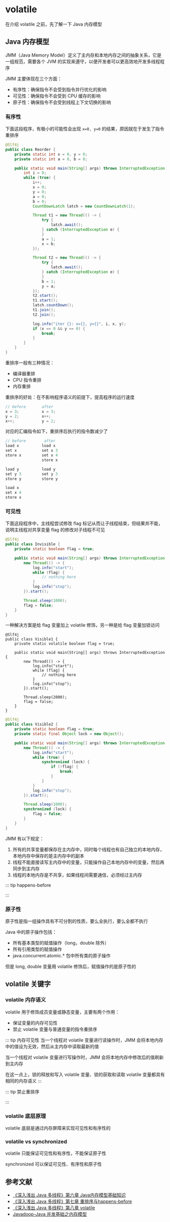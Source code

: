 # volatile
在介绍 volatile 之前，先了解一下 Java 内存模型

## Java 内存模型
JMM（Java Memory Model）定义了主内存和本地内存之间的抽象关系，它是一组规范，需要各个 JVM 的实现来遵守，以便开发者可以更高效地开发多线程程序

JMM 主要体现在三个方面：
- 有序性：确保指令不会受到指令并行优化的影响
- 可见性：确保指令不会受到 CPU 缓存的影响
- 原子性：确保指令不会受到线程上下文切换的影响

### 有序性
下面这段程序，有极小的可能性会出现 `x=0, y=0` 的结果，原因就在于发生了指令重排序
```java
@Slf4j
public class Reorder {
    private static int x = 0, y = 0;
    private static int a = 0, b = 0;

    public static void main(String[] args) throws InterruptedException {
        int i = 0;
        while (true) {
            i++;
            x = 0;
            y = 0;
            a = 0;
            b = 0;
            CountDownLatch latch = new CountDownLatch(1);

            Thread t1 = new Thread(() -> {
                try {
                    latch.await();
                } catch (InterruptedException e) {
                }
                a = 1;
                x = b;
            });

            Thread t2 = new Thread(() -> {
                try {
                    latch.await();
                } catch (InterruptedException e) {
                }
                b = 1;
                y = a;
            });
            t2.start();
            t1.start();
            latch.countDown();
            t1.join();
            t2.join();

            log.info("iter {}: x={}, y={}", i, x, y);
            if (x == 0 && y == 0) {
                break;
            }
        }
    }
}
```

重排序一般有三种情况：
- 编译器重排
- CPU 指令重排
- 内存重排

重排序的好处：在不影响程序语义的前提下，提高程序的运行速度
```java
// before       after
x = 3;          x = 3;
y = 2;          x++;
x++;            y = 2;
```
对应的汇编指令如下，重排序后执行的指令数减少了
```java
// before        after
load x          load x
set x           set x 3
store x         set x 4
                store x

load y          load y
set y 3         set y 3
store y         store y

load x
set x 4
store x
```

### 可见性
下面这段程序中，主线程尝试修改 flag 标记从而让子线程结束，但结果并不能，说明主线程对共享变量 flag 的修改对子线程不可见
```java
@Slf4j
public class Invisible {
    private static boolean flag = true;

    public static void main(String[] args) throws InterruptedException {
        new Thread(() -> {
            log.info("start");
            while (flag) {
                // nothing here
            }
            log.info("stop");
        }).start();

        Thread.sleep(1000);
        flag = false;
    }
}
```

一种解决方案是给 flag 变量加上 volatile 修饰，另一种是给 flag 变量加锁访问
<CodeGroup>
<CodeGroupItem title="Solution1">

```java{3}
@Slf4j
public class Visible1 {
    private static volatile boolean flag = true;

    public static void main(String[] args) throws InterruptedException {
        new Thread(() -> {
            log.info("start");
            while (flag) {
                // nothing here
            }
            log.info("stop");
        }).start();

        Thread.sleep(2000);
        flag = false;
    }
}
```
</CodeGroupItem>
<CodeGroupItem title="Solution2" >

```java
@Slf4j
public class Visible2 {
    private static boolean flag = true;
    private static final Object lock = new Object();

    public static void main(String[] args) throws InterruptedException {
        new Thread(() -> {
            log.info("start");
            while (true) {
                synchronized (lock) {
                    if (!flag) {
                        break;
                    }
                }
            }
            log.info("stop");
        }).start();

        Thread.sleep(1000);
        synchronized (lock) {
            flag = false;
        }
    }
}
```
</CodeGroupItem>
</CodeGroup>

JMM 有以下规定：
1. 所有的共享变量都保存在主内存中，同时每个线程也有自己独立的本地内存，本地内存中保存的是主内存中的副本
2. 线程不能直接读写主内存中的变量，只能操作自己本地内存中的变量，然后再同步到主内存
3. 线程的本地内存是不共享，如果线程间需要通信，必须经过主内存

::: tip happens-before

:::

### 原子性

原子性是指一组操作具有不可分割的性质，要么全执行，要么全都不执行

Java 中的原子操作包括：
- 所有基本类型的赋值操作（long，double 除外）
- 所有引用类型的赋值操作
- java.concurrent.atomic.* 包中所有类的原子操作

但是 long, double 变量用 volatile 修饰后，赋值操作的是原子性的

## volatile 关键字

### volatile 内存语义
volatile 用于修饰成员变量或静态变量，主要有两个作用：
- 保证变量的内存可见性
- 禁止 volatile 变量与普通变量的指令重排序

::: tip 内存可见性
当一个线程对 volatile 变量进行读操作时，JMM 会将本地内存中的值设为无效，然后从主内存中读取最新的值

当一个线程对 volatile 变量进行写操作时，JMM 会将本地内存中修改后的值刷新到主内存

在这一点上，锁的释放和写入 volatile 变量、锁的获取和读取 volatile 变量都具有相同的内存语义
:::

::: tip 禁止重排序

:::

### volatile 底层原理

volatile 底层是通过内存屏障来实现可见性和有序性的

### volatile vs synchronized
volatile 只能保证可见性和有序性，不能保证原子性

synchronized 可以保证可见性、有序性和原子性


## 参考文献
- [《深入浅出 Java 多线程》第六章 Java内存模型基础知识](http://concurrent.redspider.group/article/02/6.html)
- [《深入浅出 Java 多线程》第七章 重排序与happens-before](http://concurrent.redspider.group/article/02/7.html)
- [《深入浅出 Java 多线程》第八章 volatile](http://concurrent.redspider.group/article/02/8.html)
- [Javadoop-Java 并发基础之内存模型](https://javadoop.com/post/java-memory-model)